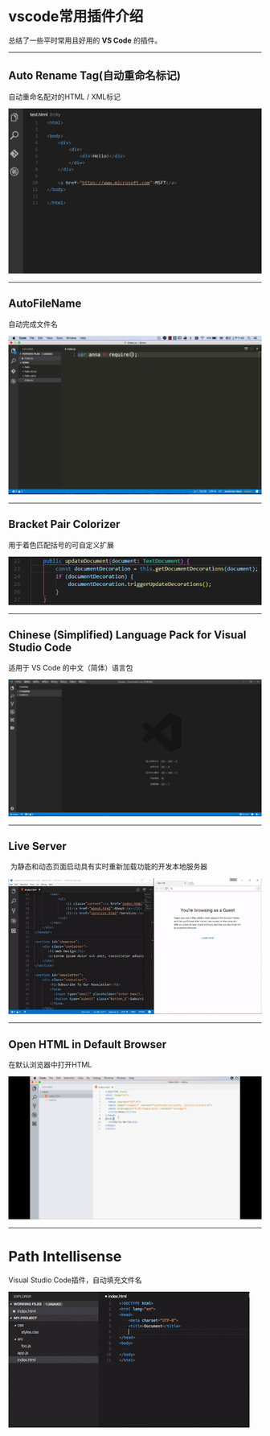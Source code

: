 # 						vscode常用插件介绍

总结了一些平时常用且好用的 **VS Code** 的插件。

------

## Auto Rename Tag(自动重命名标记)

自动重命名配对的HTML / XML标记

![usage](https://github.com/lingdianyiyuan/learngit/blob/master/vscode-img/usage.gif)

------

## AutoFileName

自动完成文件名

![Untitled](https://github.com/lingdianyiyuan/learngit/blob/master/vscode-img/Untitled.gif)

------

## Bracket Pair Colorizer

用于着色匹配括号的可自定义扩展

![example](https://github.com/lingdianyiyuan/learngit/blob/master/vscode-img/example.png)

------

## Chinese (Simplified) Language Pack for Visual Studio Code

适用于 VS Code 的中文（简体）语言包

![1563351450(1)](https://github.com/lingdianyiyuan/learngit/blob/master/vscode-img/1563351450(1).jpg)

------

## Live Server

​	为静态和动态页面启动具有实时重新加载功能的开发本地服务器

![vscode-live-server-animated-demo](https://github.com/lingdianyiyuan/learngit/blob/master/vscode-img/vscode-live-server-animated-demo.gif)

------

## Open HTML in Default Browser	

在默认浏览器中打开HTML

![preview](https://github.com/lingdianyiyuan/learngit/blob/master/vscode-img/preview.gif)	

------

# Path Intellisense

Visual Studio Code插件，自动填充文件名

![iaHeUiDeTUZuo](https://github.com/lingdianyiyuan/learngit/blob/master/vscode-img/iaHeUiDeTUZuo.gif)